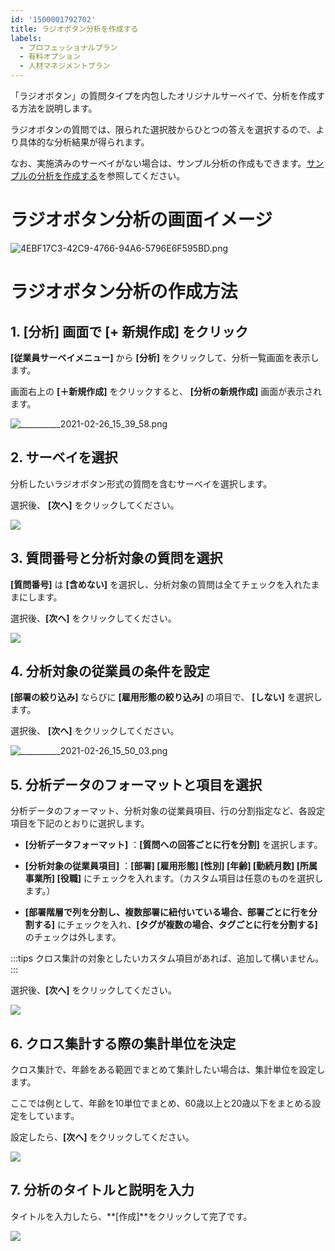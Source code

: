 ```yaml
---
id: '1500001792702'
title: ラジオボタン分析を作成する
labels:
  - プロフェッショナルプラン
  - 有料オプション
  - 人材マネジメントプラン
---
```

「ラジオボタン」の質問タイプを内包したオリジナルサーベイで、分析を作成する方法を説明します。

ラジオボタンの質問では、限られた選択肢からひとつの答えを選択するので、より具体的な分析結果が得られます。

なお、実施済みのサーベイがない場合は、サンプル分析の作成もできます。[サンプルの分析を作成する](https://knowledge.smarthr.jp/hc/ja/articles/360053607134)を参照してください。

# ラジオボタン分析の画面イメージ

![4EBF17C3-42C9-4766-94A6-5796E6F595BD.png](./4EBF17C3-42C9-4766-94A6-5796E6F595BD.png)

# ラジオボタン分析の作成方法

## 1\. \[分析\] 画面で \[+ 新規作成\] をクリック

**\[従業員サーベイメニュー\]** から **\[分析\]** をクリックして、分析一覧画面を表示します。

画面右上の **\[＋新規作成\]** をクリックすると、 **\[分析の新規作成\]** 画面が表示されます。

![__________2021-02-26_15_39_58.png](./__________2021-02-26_15_39_58.png)

## 2\. サーベイを選択

分析したいラジオボタン形式の質問を含むサーベイを選択します。

選択後、 **\[次へ\]** をクリックしてください。

![](./dialog.png)

## 3\. 質問番号と分析対象の質問を選択

**\[質問番号\]** は **\[含めない\]** を選択し、分析対象の質問は全てチェックを入れたままにします。

選択後、**\[次へ\]** をクリックしてください。

![](./dialog2.png)

## 4\. 分析対象の従業員の条件を設定

**\[部署の絞り込み\]** ならびに **\[雇用形態の絞り込み\]** の項目で、 **\[しない\]** を選択します。

選択後、 **\[次へ\]** をクリックしてください。

![__________2021-02-26_15_50_03.png](./__________2021-02-26_15_50_03.png)

## 5\. 分析データのフォーマットと項目を選択

分析データのフォーマット、分析対象の従業員項目、行の分割指定など、各設定項目を下記のとおりに選択します。

- **\[分析データフォーマット\]** ：**\[質問への回答ごとに行を分割\]** を選択します。
    
- **\[分析対象の従業員項目\]** ：**\[部署\] \[雇用形態\] \[性別\] \[年齢\] \[勤続月数\] \[所属事業所\] \[役職\]** にチェックを入れます。（カスタム項目は任意のものを選択します。）
    
- **\[部署階層で列を分割し、複数部署に紐付いている場合、部署ごとに行を分割する\]** にチェックを入れ、**\[タグが複数の場合、タグごとに行を分割する\]** のチェックは外します。
    

:::tips
クロス集計の対象としたいカスタム項目があれば、追加して構いません。
:::

選択後、**\[次へ\]** をクリックしてください。

![](./__________2021-02-26_16_01_57.png)

## 6\. クロス集計する際の集計単位を決定

クロス集計で、年齢をある範囲でまとめて集計したい場合は、集計単位を設定します。

ここでは例として、年齢を10単位でまとめ、60歳以上と20歳以下をまとめる設定をしています。

設定したら、**\[次へ\]** をクリックしてください。

![](./__________2021-02-26_16_06_10.png)

## 7\. 分析のタイトルと説明を入力

タイトルを入力したら、**\[作成\]**をクリックして完了です。

![](./__________2021-02-26_16_08_39.png)
